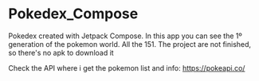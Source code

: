 # Pokedex_Compose
Pokedex created with Jetpack Compose. In this app you can see the 1º generation of the pokemon world. All the 151. The project are not finished, so there's no apk to download it

Check the API where i get the pokemon list and info: https://pokeapi.co/
